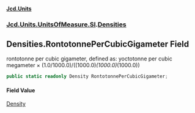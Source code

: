 #### [Jcd.Units](index.md 'index')
### [Jcd.Units.UnitsOfMeasure.SI](Jcd.Units.UnitsOfMeasure.SI.md 'Jcd.Units.UnitsOfMeasure.SI').[Densities](Densities.md 'Jcd.Units.UnitsOfMeasure.SI.Densities')

## Densities.RontotonnePerCubicGigameter Field

rontotonne per cubic gigameter, defined as: yoctotonne per cubic megameter × (1.0/1000.0)/((1000.0)*(1000.0)*(1000.0))

```csharp
public static readonly Density RontotonnePerCubicGigameter;
```

#### Field Value
[Density](Density.md 'Jcd.Units.UnitTypes.Density')